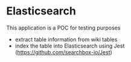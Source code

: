 Elasticsearch
=============
This application is a POC for testing purposes
- extract table information from wiki tables
- index the table into Elasticsearch using Jest (https://github.com/searchbox-io/Jest)
